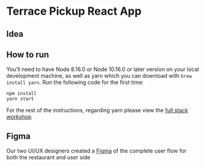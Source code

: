 # Terrace Pickup React App
## Idea
## How to run
You’ll need to have Node 8.16.0 or Node 10.16.0 or later version on your local development machine, as well as yarn which you can download with `brew install yarn`.
Run the following code for the first time:  
```  
npm install
yarn start  
```  
For the rest of the instructions, regarding yarn please view the [full stack workshop](https://github.com/HackOurCampus/fullstack-integration-workshop/blob/master/frontend/README.md)  

## Figma
Our two UI/UX designers created a [Figma](https://www.figma.com/file/YSXPWkmC3BhqieXJ3bdVMZ/Terrace?node-id=0%3A1) of the complete user flow for both the restaurant and user side
